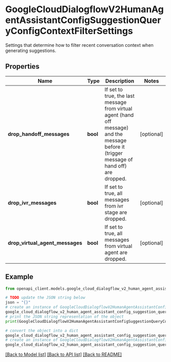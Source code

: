 # GoogleCloudDialogflowV2HumanAgentAssistantConfigSuggestionQueryConfigContextFilterSettings

Settings that determine how to filter recent conversation context when generating suggestions.

## Properties

Name | Type | Description | Notes
------------ | ------------- | ------------- | -------------
**drop_handoff_messages** | **bool** | If set to true, the last message from virtual agent (hand off message) and the message before it (trigger message of hand off) are dropped. | [optional] 
**drop_ivr_messages** | **bool** | If set to true, all messages from ivr stage are dropped. | [optional] 
**drop_virtual_agent_messages** | **bool** | If set to true, all messages from virtual agent are dropped. | [optional] 

## Example

```python
from openapi_client.models.google_cloud_dialogflow_v2_human_agent_assistant_config_suggestion_query_config_context_filter_settings import GoogleCloudDialogflowV2HumanAgentAssistantConfigSuggestionQueryConfigContextFilterSettings

# TODO update the JSON string below
json = "{}"
# create an instance of GoogleCloudDialogflowV2HumanAgentAssistantConfigSuggestionQueryConfigContextFilterSettings from a JSON string
google_cloud_dialogflow_v2_human_agent_assistant_config_suggestion_query_config_context_filter_settings_instance = GoogleCloudDialogflowV2HumanAgentAssistantConfigSuggestionQueryConfigContextFilterSettings.from_json(json)
# print the JSON string representation of the object
print(GoogleCloudDialogflowV2HumanAgentAssistantConfigSuggestionQueryConfigContextFilterSettings.to_json())

# convert the object into a dict
google_cloud_dialogflow_v2_human_agent_assistant_config_suggestion_query_config_context_filter_settings_dict = google_cloud_dialogflow_v2_human_agent_assistant_config_suggestion_query_config_context_filter_settings_instance.to_dict()
# create an instance of GoogleCloudDialogflowV2HumanAgentAssistantConfigSuggestionQueryConfigContextFilterSettings from a dict
google_cloud_dialogflow_v2_human_agent_assistant_config_suggestion_query_config_context_filter_settings_from_dict = GoogleCloudDialogflowV2HumanAgentAssistantConfigSuggestionQueryConfigContextFilterSettings.from_dict(google_cloud_dialogflow_v2_human_agent_assistant_config_suggestion_query_config_context_filter_settings_dict)
```
[[Back to Model list]](../README.md#documentation-for-models) [[Back to API list]](../README.md#documentation-for-api-endpoints) [[Back to README]](../README.md)


